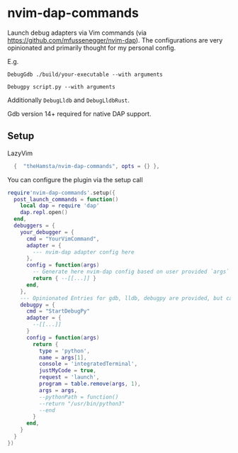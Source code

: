 # nvim-dap-commands

Launch debug adapters via Vim commands (via https://github.com/mfussenegger/nvim-dap).
The configurations are very opinionated and primarily thought for my personal config.


E.g.
```
DebugGdb ./build/your-executable --with arguments
```


```
Debugpy script.py --with arguments
```

Additionally `DebugLldb` and `DebugLldbRust`.

Gdb version 14+ required for native DAP support.


## Setup

LazyVim
```lua
  {  "theHamsta/nvim-dap-commands", opts = {} },
```

You can configure the plugin via the setup call

```lua
require'nvim-dap-commands'.setup({
  post_launch_commands = function()
    local dap = require 'dap'
    dap.repl.open()
  end,
  debuggers = {
    your_debugger = {
      cmd = "YourVimCommand",
      adapter = {
        --- nvim-dap adapter config here
      },
      config = function(args)
        -- Generate here nvim-dap config based on user provided `args`
        return { --[[...]] }
      end,
    },
    --- Opinionated Entries for gdb, lldb, debugpy are provided, but can also be overwritten
    debugpy = {
      cmd = "StartDebugPy"
      adapter = {
        --[[...]]
      }
      config = function(args)
        return {
          type = 'python',
          name = args[1],
          console = 'integratedTerminal',
          justMyCode = true,
          request = 'launch',
          program = table.remove(args, 1),
          args = args,
          --pythonPath = function()
          --return "/usr/bin/python3"
          --end
        }
      end,
    }
  }
})
```
